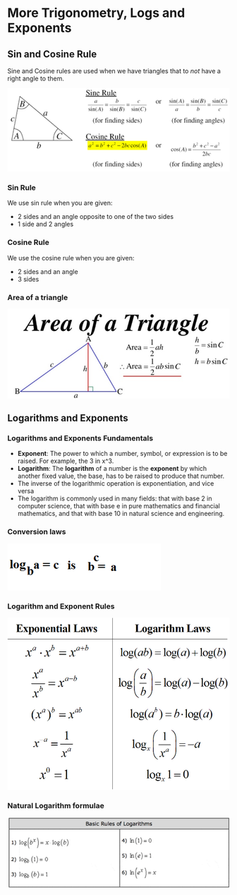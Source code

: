 # More Trigonometry, Logs and Exponents

## Sin and Cosine Rule

Sine and Cosine rules are used when we have triangles that to _not_ have a right angle to them.

![](../../../../.gitbook/assets/image%20%285%29.png)

### Sin Rule

We use sin rule when you are given:

* 2 sides and an angle opposite to one of the two sides
* 1 side and 2 angles

### Cosine Rule

We use the cosine rule when you are given:

* 2 sides and an angle
* 3 sides

### Area of a triangle

![](../../../../.gitbook/assets/image%20%286%29.png)

## Logarithms and Exponents

### Logarithms and Exponents Fundamentals

* **Exponent**: The power to which a number, symbol, or expression is to be raised. For example, the 3 in x^3. 
* **Logarithm**: The **logarithm** of a number is the **exponent** by which another fixed value, the base, has to be raised to produce that number.
* The inverse of the logarithmic operation is exponentiation, and vice versa
* The logarithm is commonly used in many fields: that with base 2 in computer science, that with base e in pure mathematics and financial mathematics, and that with base 10 in natural science and engineering.

### Conversion laws

![](../../../../.gitbook/assets/image%20%283%29.png)

### Logarithm and Exponent Rules

![](../../../../.gitbook/assets/image%20%288%29.png)

### Natural Logarithm formulae

![](../../../../.gitbook/assets/image%20%284%29.png)

